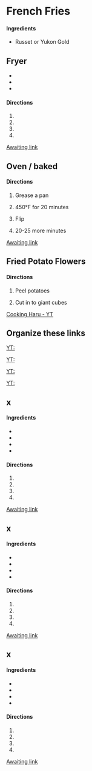 # French Fries

#### Ingredients
+ Russet or Yukon Gold

## Fryer

+ 
+ 
+ 

#### Directions
1. 


1. 


1. 


1. 

[Awaiting link](url)


## Oven / baked

#### Directions
1. Grease a pan


3. 450°F for 20 minutes


1. Flip


1. 20-25 more minutes

[Awaiting link](url)


## Fried Potato Flowers

#### Directions
1. Peel potatoes


1. Cut in to giant cubes


[Cooking Haru - YT](https://www.youtube.com/watch?v=JryUUsaLYNI)


## Organize these links
[YT: ](https://www.youtube.com/watch?v=MvnYBCDaEKU)

[YT: ](https://www.youtube.com/watch?v=I-mWa_GqIEg)

[YT: ](https://www.youtube.com/watch?v=OvAU4UEfpY8)

[YT: ](https://www.youtube.com/watch?v=E7Ap-g2j6T0)


## x
#### Ingredients
+ 
+ 
+ 
+ 

#### Directions
1. 


1. 


1. 


1. 

[Awaiting link](url)


## x
#### Ingredients
+ 
+ 
+ 
+ 

#### Directions
1. 


1. 


1. 


1. 

[Awaiting link](url)


## x
#### Ingredients
+ 
+ 
+ 
+ 

#### Directions
1. 


1. 


1. 


1. 

[Awaiting link](url)
